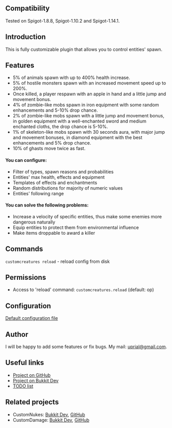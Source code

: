 ## Compatibility

Tested on Spigot-1.8.8, Spigot-1.10.2 and Spigot-1.14.1.

## Introduction

This is fully customizable plugin that allows you to control entities' spawn.

## Features

* 5% of animals spawn with up to 400% health increase.
* 5% of hostile monsters spawn with an increased movement speed up to 200%.
* Once killed, a player respawn with an apple in hand and a little jump and movement bonus.
* 4% of zombie-like mobs spawn in iron equipment with some random enhancements and 5-10% drop chance.
* 2% of zombie-like mobs spawn with a little jump and movement bonus, in golden equipment with a well-enchanted sword and medium enchanted cloths, the drop chance is 5-10%.
* 1% of skeleton-like mobs spawn with 30 seconds aura, with major jump and movement bonuses, in diamond equipment with the best enhancements and 5% drop chance.
* 10% of ghasts move twice as fast.

#### You can configure:
* Filter of types, spawn reasons and probabilities
* Entities' max health, effects and equipment
* Templates of effects and enchantments
* Random distributions for majority of numeric values
* Entities' following range

#### You can solve the following problems:
* Increase a velocity of specific entities, thus make some enemies more
dangerous naturally
* Equip entities to protect them from environmental influence
* Make items droppable to award a killer

## Commands

`customcreatures reload` - reload config from disk

## Permissions

* Access to 'reload' command:
`customcreatures.reload` (default: op)

## Configuration
[Default configuration file](src/main/resources/config.yml)

## Author
I will be happy to add some features or fix bugs. My mail: uprial@gmail.com.

## Useful links
* [Project on GitHub](https://github.com/uprial/customcreatures/)
* [Project on Bukkit Dev](http://dev.bukkit.org/bukkit-plugins/customcreatures/)
* [TODO list](TODO.md)

## Related projects
* CustomNukes: [Bukkit Dev](http://dev.bukkit.org/bukkit-plugins/customnukes/), [GitHub](https://github.com/uprial/customnukes)
* CustomDamage: [Bukkit Dev](http://dev.bukkit.org/bukkit-plugins/customdamage/), [GitHub](https://github.com/uprial/customdamage)

